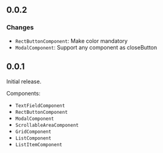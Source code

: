 ## 0.0.2

### Changes

- `RectButtonComponent`: Make color mandatory
- `ModalComponent`: Support any component as closeButton

## 0.0.1

Initial release.

Components:

- `TextFieldComponent`
- `RectButtonComponent`
- `ModalComponent`
- `ScrollableAreaComponent`
- `GridComponent`
- `ListComponent`
- `ListItemComponent`
